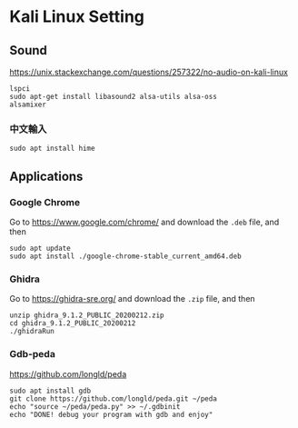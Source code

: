 # Kali Linux Setting

## Sound

https://unix.stackexchange.com/questions/257322/no-audio-on-kali-linux

```
lspci
sudo apt-get install libasound2 alsa-utils alsa-oss
alsamixer
```

### 中文輸入

```
sudo apt install hime
```

## Applications

### Google Chrome

Go to https://www.google.com/chrome/ and download the `.deb` file, and then

```
sudo apt update
sudo apt install ./google-chrome-stable_current_amd64.deb
```

### Ghidra

Go to https://ghidra-sre.org/ and download the `.zip` file, and then

```
unzip ghidra_9.1.2_PUBLIC_20200212.zip
cd ghidra_9.1.2_PUBLIC_20200212
./ghidraRun
```

### Gdb-peda

https://github.com/longld/peda

```
sudo apt install gdb
git clone https://github.com/longld/peda.git ~/peda
echo "source ~/peda/peda.py" >> ~/.gdbinit
echo "DONE! debug your program with gdb and enjoy"
```
